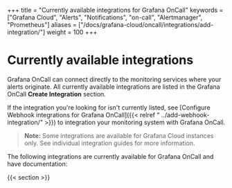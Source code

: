 +++
title = "Currently available integrations for Grafana OnCall"
keywords = ["Grafana Cloud", "Alerts", "Notifications", "on-call", "Alertmanager", "Prometheus"]
aliases = ["/docs/grafana-cloud/oncall/integrations/add-integration/"]
weight = 100
+++

# Currently available integrations

Grafana OnCall can connect directly to the monitoring services where your alerts originate. All currently available integrations are listed in the Grafana OnCall **Create Integration** section.

If the integration you're looking for isn't currently listed, see [Configure Webhook integrations for Grafana OnCall]({{< relref " ../add-webhook-integration/" >}}) to integration your monitoring system with Grafana OnCall. 

>**Note:** Some integrations are available for Grafana Cloud instances only. See individual integration guides for more information.


The following integrations are currently available for Grafana OnCall and have documentation:



{{< section >}}
